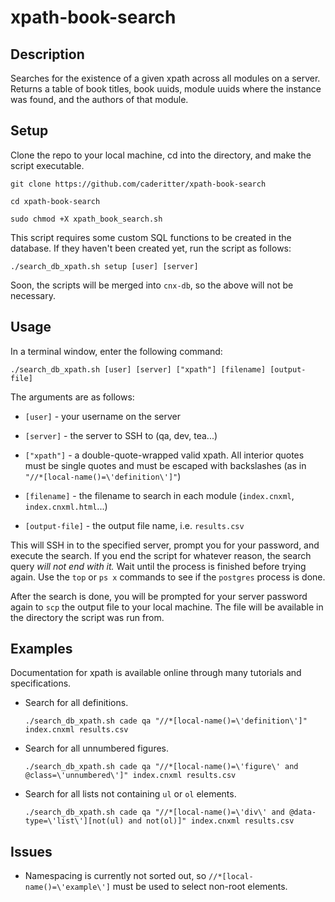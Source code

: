 # xpath-book-search

## Description

Searches for the existence of a given xpath across all modules on a server.
Returns a table of book titles, book uuids, module uuids where the instance was found, and the authors of that module.

## Setup

Clone the repo to your local machine, cd into the directory, and make the script executable.

`git clone https://github.com/caderitter/xpath-book-search`

`cd xpath-book-search`

`sudo chmod +X xpath_book_search.sh`

This script requires some custom SQL functions to be created in the database. If they haven't been created yet, run the script as follows: 

`./search_db_xpath.sh setup [user] [server]`

Soon, the scripts will be merged into `cnx-db`, so the above will not be necessary.

## Usage

In a terminal window, enter the following command:

`./search_db_xpath.sh [user] [server] ["xpath"] [filename] [output-file]`

The arguments are as follows:

* `[user]` - your username on the server

* `[server]` - the server to SSH to (qa, dev, tea...)

* `["xpath"]` - a double-quote-wrapped valid xpath. All interior quotes must be single quotes and must be escaped with backslashes (as in `"//*[local-name()=\'definition\']"`)

* `[filename]` - the filename to search in each module (`index.cnxml`, `index.cnxml.html`...)

* `[output-file]` - the output file name, i.e. `results.csv`

This will SSH in to the specified server, prompt you for your password, and execute the search. If you end the script for whatever reason, the search query *will not end with it.* Wait until the process is finished before trying again. Use the `top` or `ps x` commands to see if the `postgres` process is done.

After the search is done, you will be prompted for your server password again to `scp` the output file to your local machine. The file will be available in the directory the script was run from.

## Examples

Documentation for xpath is available online through many tutorials and specifications. 

* Search for all definitions.

	`./search_db_xpath.sh cade qa "//*[local-name()=\'definition\']" index.cnxml results.csv`

* Search for all unnumbered figures.

	`./search_db_xpath.sh cade qa "//*[local-name()=\'figure\' and @class=\'unnumbered\']" index.cnxml results.csv`

* Search for all lists not containing `ul` or `ol` elements.
	
	`./search_db_xpath.sh cade qa "//*[local-name()=\'div\' and @data-type=\'list\'][not(ul) and not(ol)]" index.cnxml results.csv`

## Issues

* Namespacing is currently not sorted out, so `//*[local-name()=\'example\']` must be used to select non-root elements.


